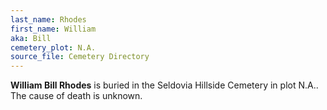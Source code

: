 ```yaml
---
last_name: Rhodes
first_name: William
aka: Bill
cemetery_plot: N.A.
source_file: Cemetery Directory
---
```

**William  Bill Rhodes** is buried in the Seldovia Hillside Cemetery in plot N.A..  The cause of death is unknown.




